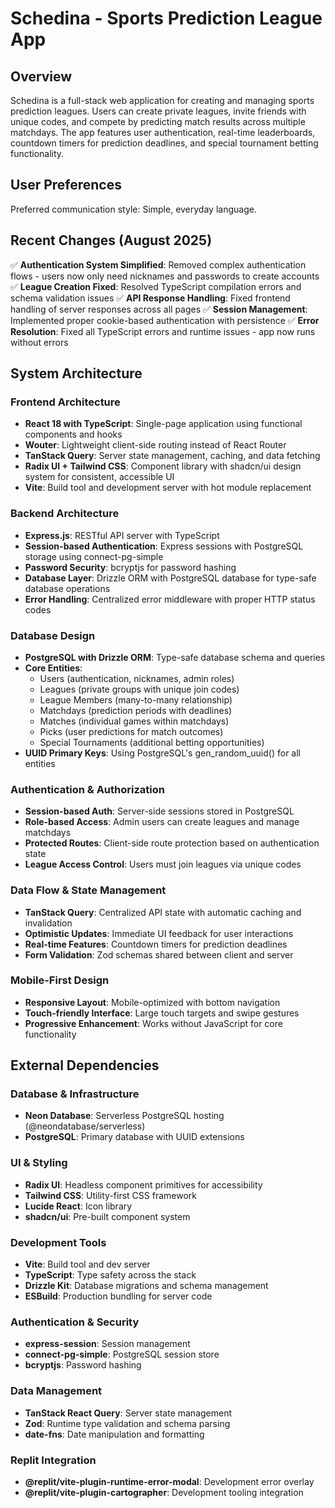 # Schedina - Sports Prediction League App

## Overview

Schedina is a full-stack web application for creating and managing sports prediction leagues. Users can create private leagues, invite friends with unique codes, and compete by predicting match results across multiple matchdays. The app features user authentication, real-time leaderboards, countdown timers for prediction deadlines, and special tournament betting functionality.

## User Preferences

Preferred communication style: Simple, everyday language.

## Recent Changes (August 2025)

✅ **Authentication System Simplified**: Removed complex authentication flows - users now only need nicknames and passwords to create accounts
✅ **League Creation Fixed**: Resolved TypeScript compilation errors and schema validation issues
✅ **API Response Handling**: Fixed frontend handling of server responses across all pages
✅ **Session Management**: Implemented proper cookie-based authentication with persistence
✅ **Error Resolution**: Fixed all TypeScript errors and runtime issues - app now runs without errors

## System Architecture

### Frontend Architecture
- **React 18 with TypeScript**: Single-page application using functional components and hooks
- **Wouter**: Lightweight client-side routing instead of React Router
- **TanStack Query**: Server state management, caching, and data fetching
- **Radix UI + Tailwind CSS**: Component library with shadcn/ui design system for consistent, accessible UI
- **Vite**: Build tool and development server with hot module replacement

### Backend Architecture
- **Express.js**: RESTful API server with TypeScript
- **Session-based Authentication**: Express sessions with PostgreSQL storage using connect-pg-simple
- **Password Security**: bcryptjs for password hashing
- **Database Layer**: Drizzle ORM with PostgreSQL database for type-safe database operations
- **Error Handling**: Centralized error middleware with proper HTTP status codes

### Database Design
- **PostgreSQL with Drizzle ORM**: Type-safe database schema and queries
- **Core Entities**:
  - Users (authentication, nicknames, admin roles)
  - Leagues (private groups with unique join codes)
  - League Members (many-to-many relationship)
  - Matchdays (prediction periods with deadlines)
  - Matches (individual games within matchdays)
  - Picks (user predictions for match outcomes)
  - Special Tournaments (additional betting opportunities)
- **UUID Primary Keys**: Using PostgreSQL's gen_random_uuid() for all entities

### Authentication & Authorization
- **Session-based Auth**: Server-side sessions stored in PostgreSQL
- **Role-based Access**: Admin users can create leagues and manage matchdays
- **Protected Routes**: Client-side route protection based on authentication state
- **League Access Control**: Users must join leagues via unique codes

### Data Flow & State Management
- **TanStack Query**: Centralized API state with automatic caching and invalidation
- **Optimistic Updates**: Immediate UI feedback for user interactions
- **Real-time Features**: Countdown timers for prediction deadlines
- **Form Validation**: Zod schemas shared between client and server

### Mobile-First Design
- **Responsive Layout**: Mobile-optimized with bottom navigation
- **Touch-friendly Interface**: Large touch targets and swipe gestures
- **Progressive Enhancement**: Works without JavaScript for core functionality

## External Dependencies

### Database & Infrastructure
- **Neon Database**: Serverless PostgreSQL hosting (@neondatabase/serverless)
- **PostgreSQL**: Primary database with UUID extensions

### UI & Styling
- **Radix UI**: Headless component primitives for accessibility
- **Tailwind CSS**: Utility-first CSS framework
- **Lucide React**: Icon library
- **shadcn/ui**: Pre-built component system

### Development Tools
- **Vite**: Build tool and dev server
- **TypeScript**: Type safety across the stack
- **Drizzle Kit**: Database migrations and schema management
- **ESBuild**: Production bundling for server code

### Authentication & Security
- **express-session**: Session management
- **connect-pg-simple**: PostgreSQL session store
- **bcryptjs**: Password hashing

### Data Management
- **TanStack React Query**: Server state management
- **Zod**: Runtime type validation and schema parsing
- **date-fns**: Date manipulation and formatting

### Replit Integration
- **@replit/vite-plugin-runtime-error-modal**: Development error overlay
- **@replit/vite-plugin-cartographer**: Development tooling integration
